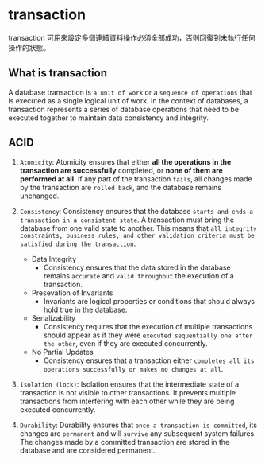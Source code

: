 # transaction

transaction 可用來設定多個連續資料操作必須全部成功，否則回復到未執行任何操作的狀態。

## What is transaction

A database transaction is `a unit of work` or a `sequence of operations` that is executed as a single logical unit of work. In the context of databases, a transaction represents a series of database operations that need to be executed together to maintain data consistency and integrity.

## ACID

1. `Atomicity`: Atomicity ensures that either **all the operations in the transaction are successfully** completed, or **none of them are performed at all**. If any part of the transaction `fails`, all changes made by the transaction are `rolled back`, and the database remains unchanged.

2. `Consistency`: Consistency ensures that the database `starts and ends a transaction in a consistent state`. A transaction must bring the database from one valid state to another. This means that `all integrity constraints, business rules, and other validation criteria must be satisfied during the transaction`.

   - Data Integrity
     - Consistency ensures that the data stored in the database remains `accurate` and `valid throughout` the execution of a transaction.
   - Presevation of Invariants
     - Invariants are logical properties or conditions that should always hold true in the database.
   - Serializability
     - Consistency requires that the execution of multiple transactions should appear as if they were `executed sequentially one after the other`, even if they are executed concurrently.
   - No Partial Updates
     - Consistency ensures that a transaction either `completes all its operations successfully or makes no changes at all`.

3. `Isolation (lock)`: Isolation ensures that the intermediate state of a transaction is not visible to other transactions. It prevents multiple transactions from interfering with each other while they are being executed concurrently.

4. `Durability`: Durability ensures that `once a transaction is committed`, its changes are `permanent` and will `survive` any subsequent system failures. The changes made by a committed transaction are stored in the database and are considered permanent.
